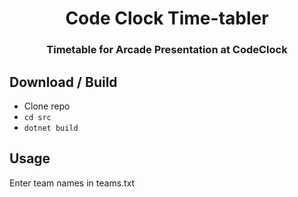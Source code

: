 <div align="center">

# Code Clock Time-tabler

### Timetable for Arcade Presentation at CodeClock

</div>


## Download / Build

- Clone repo
- `cd src`
- `dotnet build`

## Usage

Enter team names in teams.txt
